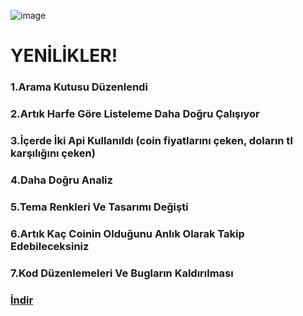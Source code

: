 ![image](https://user-images.githubusercontent.com/67712343/229508097-008ae89e-a90f-4a71-a1ea-44c6a7c06dab.png)
<H1>YENİLİKLER!</H1>
<h3>1.Arama Kutusu Düzenlendi</h3>
<h3>2.Artık Harfe Göre Listeleme Daha Doğru Çalışıyor</h3>
<h3>3.İçerde İki Api Kullanıldı (coin fiyatlarını çeken, doların tl karşılığını çeken)</h3>
<h3>4.Daha Doğru Analiz</h3>
<h3>5.Tema Renkleri Ve Tasarımı Değişti</h3>
<h3>6.Artık Kaç Coinin Olduğunu Anlık Olarak Takip Edebileceksiniz</h3>
<h3>7.Kod Düzenlemeleri Ve Bugların Kaldırılması</h3>

<h3><a href="https://chrome.google.com/webstore/detail/crypto-prices-try/oocpdgajbpcpipmbbfajiocfpnfhjiec" target="blank">İndir</a></h3>

